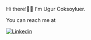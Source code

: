Hi there!:wave::wave: I'm Ugur Coksoyluer. 

You can reach me at

[![Linkedin](https://cdn2.iconfinder.com/data/icons/free-social-media-16/24/LinkedIn-24.png)](https://www.linkedin.com/in/ucksylr/)

<!--

[![Anurag's GitHub stats](https://github-readme-stats.vercel.app/api?username=ucksylr)](https://github.com/anuraghazra/github-readme-stats)
**ucksylr/ucksylr** is a ✨ _special_ ✨ repository because its `README.md` (this file) appears on your GitHub profile.
Here are some ideas to get you started:
- 🔭 I’m currently working on University of Gazi
- 🌱 I’m currently learning Deep Learning
- 👯 I’m looking to collaborate on ...
- 🤔 I’m looking for help with ...
- 💬 Ask me about 
- 📫 How to reach me: ...
- 😄 Pronouns: ...
- ⚡ Fun fact: ...
-->
